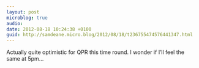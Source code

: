 ```yaml
---
layout: post
microblog: true
audio: 
date: 2012-08-18 10:24:38 +0100
guid: http://samdeane.micro.blog/2012/08/18/t236755474576441347.html
---
```

Actually quite optimistic for QPR this time round. I wonder if I’ll feel the same at 5pm...
